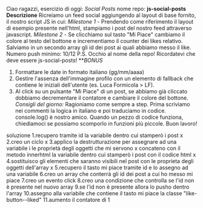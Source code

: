 Ciao ragazzi,
esercizio di oggi: *Social Posts*
nome repo: **js-social-posts
Descrizione**
Ricreiamo un feed social aggiungendo al layout di base fornito, il nostro script JS in cui:
*Milestone 1* - Prendendo come riferimento il layout di esempio presente nell'html, stampiamo i post del nostro feed attraverso javascript.
*Milestone 2* - Se clicchiamo sul tasto "Mi Piace" cambiamo il colore al testo del bottone e incrementiamo il counter dei likes relativo.
Salviamo in un secondo array gli id dei post ai quali abbiamo messo il like.
Numero push minimo: 10/12
P.S. Occhio al nome della repo! Ricordatevi che deve essere js-social-posts!
***BONUS*
1. Formattare le date in formato italiano (gg/mm/aaaa)
2. Gestire l'assenza dell'immagine profilo con un elemento di fallback che contiene le iniziali dell'utente (es. Luca Formicola > LF).
3. Al click su un pulsante "Mi Piace" di un post, se abbiamo già cliccato dobbiamo decrementare il contatore e cambiare il colore del bottone.
*Consigli del giorno:*
Ragioniamo come sempre a step.
Prima scriviamo nei commenti la logica in italiano e poi traduciamo in codice.
console.log() è nostro amico.
Quando un pezzo di codice funziona, chiediamoci se possiamo scomporlo in funzioni più piccole.
Buon lavoro!

soluzione
1.recupero tramite id la variabile dentro cui stamperò i post x
2.creo un ciclo x
3.applico la destrutturazione per assegnare ad una variabile i le proprietà degli oggetti che mi servono x
concateno con il metodo innerhtml la variabile dentro cui stamperò i post con il codice html x
4.sostituisco gli elementi che saranno visibili nel post con le proprieta degli oggetti dell'array x
5.recupero il tasto mi piace tramite id e lo assegno ad una variabile
6.creo un array che conterrà gli id dei post a cui ho messo mi piace
7.creo un evento click
8.creo una condizione che controlla se l'id non è presente nel nuovo array
9.se l'id non è presente allora lo pusho dentro l'array
10.assegno alla variabile che contiene il tasto mi piace la classe "like-button--liked"
11.aumento il contatore di 1
